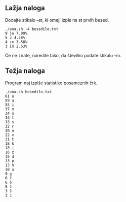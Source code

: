 ## Lažja naloga

Dodajte stikalo –st, ki omeji izpis na st prvih besed.

```
./ana.sh -4 besedilo.txt
9 je 7.89%
5 v 4.38%
4 se 3.50%
3 in 2.63%
```

Če ne znate, naredite tako, da številko podate stikalu –m.

## Težja naloga

Program naj izpiše statistiko posameznih črk.

```
./ana.sh besedilo.txt
61 e
59 a
55 i
37 n
34 o
34 l
33 s
32 r
30 m
22 v
21 t
18 k
18 j
16 z
15 d
13 p
13 h
10 u
9 g
6 č
6 b
5 ž
3 š
3 c
```